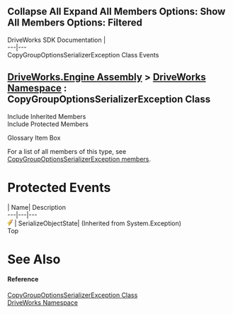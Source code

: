 Collapse All Expand All Members Options: Show All  Members Options: Filtered   
---  
DriveWorks SDK Documentation  |   
---|---  
CopyGroupOptionsSerializerException Class Events   
  
[DriveWorks.Engine Assembly](topic2156.md) > [DriveWorks Namespace](topic2159.md) : CopyGroupOptionsSerializerException Class  
---  
  
Include Inherited Members    
Include Protected Members    


Glossary Item Box

For a list of all members of this type, see [CopyGroupOptionsSerializerException members](topic2616.md).

# Protected Events

| Name| Description  
---|---|---  
![Protected Event](dotnetimages/protectedEvent.gif)| SerializeObjectState|  (Inherited from System.Exception)  
Top

# See Also

#### Reference

[CopyGroupOptionsSerializerException Class](topic2615.md)   
[DriveWorks Namespace](topic2159.md)


